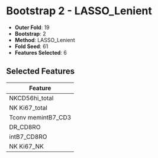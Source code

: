 # Bootstrap 2 - LASSO_Lenient

- **Outer Fold**: 19
- **Bootstrap**: 2
- **Method**: LASSO_Lenient
- **Fold Seed**: 61
- **Features Selected**: 6

## Selected Features

| Feature |
|---------|
| NKCD56hi_total |
| NK Ki67_total |
| Tconv memintB7_CD3 |
| DR_CD8RO |
| intB7_CD8RO |
| NK Ki67_NK |
